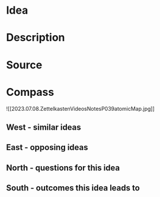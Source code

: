 # Idea


# Description


# Source

# Compass
![[2023.07.08.ZettelkastenVideosNotesP039atomicMap.jpg]]
## West - similar ideas

## East - opposing ideas

## North - questions for this idea

## South - outcomes this idea leads to

